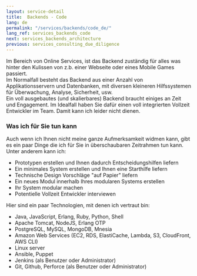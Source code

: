 ```yaml
---
layout: service-detail
title:  Backends - Code
lang: de
permalink: "/services/backends/code_de/"
lang_ref: services_backends_code
next: services_backends_architecture
previous: services_consulting_due_diligence
---
```


Im Bereich von Online Services, ist das Backend zuständig für alles was hinter den Kulissen von z.b. einer Webseite oder eines Mobile Games passiert.  
Im Normalfall besteht das Backend aus einer Anzahl von Applikationsservern und Datenbanken, mit diversen kleineren Hilfssystemen für Überwachung, Analyse, Sicherheit, usw.  
Ein voll ausgebautes (und skalierbares) Backend braucht einiges an Zeit und Engagement. Im Idealfall haben Sie dafür einen voll integrierten Vollzeit Entwickler im Team. Damit kann ich leider nicht dienen.

### Was ich für Sie tun kann
Auch wenn ich Ihnen nicht meine ganze Aufmerksamkeit widmen kann, gibt es ein paar Dinge die ich für Sie in überschaubaren Zeitrahmen tun kann. Unter anderem kann ich:
- Prototypen erstellen und Ihnen dadurch Entscheidungshilfen liefern
- Ein minimales System erstellen und Ihnen eine Starthilfe liefern
- Technische Design Vorschläge "auf Papier" liefern
- Ein neues Modul innerhalb Ihres modularen Systems erstellen
- Ihr System modular machen
- Potentielle Vollzeit Entwickler interviewen

Hier sind ein paar Technologien, mit denen ich vertraut bin:
- Java, JavaScript, Erlang, Ruby, Python, Shell
- Apache Tomcat, NodeJS, Erlang OTP
- PostgreSQL, MySQL, MongoDB, Mnesia
- Amazon Web Services (EC2, RDS, ElastiCache, Lambda, S3, CloudFront, AWS CLI)
- Linux server
- Ansible, Puppet
- Jenkins (als Benutzer oder Administrator)
- Git, Github, Perforce (als Benutzer oder Administrator)

